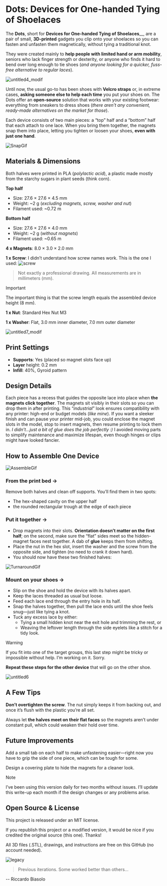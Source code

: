 # Dots: Devices for One-handed Tying of Shoelaces

The **Dots**, short for **Devices for One-handed Tying of Shoelaces**__, are a pair of small, **3D-printed** gadgets you clip onto your shoelaces so you can fasten and unfasten them magnetically, without tying a traditional knot. 

They were created mainly to **help people with limited hand or arm mobility**, seniors who lack finger strength or dexterity, or anyone who finds it hard to bend over long enough to tie shoes (_and anyone looking for a quicker, fuss-free alternative to regular laces_).

![untitled4_modif](https://github.com/user-attachments/assets/ae7c48db-d742-42fb-a90c-1961388f7156)

Until now, the usual go-to has been shoes with **Velcro straps** or, in extreme cases, **asking someone else to help each time** you put your shoes on. The Dots offer an **open-source** solution that works with your existing footwear: everything from sneakers to dress shoes (_there aren’t any convenient, ready-made alternatives on the market for those_).

Each device consists of two main pieces: a “top” half and a “bottom” half that each attach to one lace. When you bring them together, the magnets snap them into place, letting you tighten or loosen your shoes, **even with just one hand**.

![SnapGif](https://github.com/user-attachments/assets/72428918-d4f3-488e-abad-1a47a7b3fbea)

## Materials & Dimensions
Both halves were printed in PLA (_polylactic acid_), a plastic made mostly from the starchy sugars in plant seeds (think corn).

**Top half**

- Size: 27.6 × 27.6 × 4.5 mm
- Weight: ~2 g (_excluding magnets, screw, washer and nut_)
- Filament used: ~0.72 m

**Bottom half**

- Size: 27.6 × 27.6 × 4.0 mm
- Weight: ~2 g (_without magnets_)
- Filament used: ~0.65 m

**4 x Magnets**: 8.0 × 3.0 × 2.0 mm

**1 x Screw**: I didn’t understand how screw names work. This is the one I used:
![screw](https://github.com/user-attachments/assets/852e4fe7-a16b-4cdd-8834-81ab634fd2e7)
> Not exactly a professional drawing.
> All measurements are in millimeters (mm).

> [!IMPORTANT]
> The important thing is that the screw length equals the assembled device height (8 mm).

**1 x Nut**: Standard Hex Nut M3

**1 x Washer**: Flat, 3.0 mm inner diameter, 7.0 mm outer diameter

![untitled7_modif](https://github.com/user-attachments/assets/6f3cf563-c6fb-4d24-a464-8c6cf99334b8)

## Print Settings
- **Supports**: Yes (placed so magnet slots face up)
- **Layer** height: 0.2 mm
- **Infill**: 40%, Gyroid pattern

## Design Details
Each piece has a recess that guides the opposite lace into place when **the magnets click together**. The magnets sit visibly in their slots so you can drop them in after printing. This “_industrial_” look ensures compatibility with any printer: high-end or budget models (_like mine_). 
If you want a sleeker finish and can pause your printer mid-job, you could enclose the magnet slots in the model, stop to insert magnets, then resume printing to lock them in. 
_I didn’t…just a bit of glue does the job perfectly :)_
I avoided moving parts to simplify maintenance and maximize lifespan, even though hinges or clips might have looked fancier.

## How to Assemble One Device

![AssembleGif](https://github.com/user-attachments/assets/6b34a604-836a-455b-a843-007c808c8403)

### From the print bed → 
Remove both halves and clean off supports. You’ll find them in two spots: 
- The hex-shaped cavity on the upper half
- the rounded rectangular trough at the edge of each piece

### Put it together →

- Drop magnets into their slots. **Orientation doesn’t matter on the first half**; on the second, make sure the “flat” sides meet so the hidden-magnet faces nest together. A dab of **glue** keeps them from shifting.
- Place the nut in the hex slot, insert the washer and the screw from the opposite side, and tighten (no need to crank it down hard).
- You should now have these two finished halves:

![TurnaroundGif](https://github.com/user-attachments/assets/330e2ddf-8c3b-4afc-b09b-f4aa2619f45c)

### Mount on your shoes →

- Slip on the shoe and hold the device with its halves apart.
- Keep the laces threaded as usual but loose.
- Feed each lace end through the entry hole in its half.
- Snap the halves together, then pull the lace ends until the shoe feels snug—just like tying a knot.
- Tuck any excess lace by either:
  - Tying a small hidden knot near the exit hole and trimming the rest, or
  - Weaving the leftover length through the side eyelets like a stitch for a tidy look.

> [!WARNING]
> If you fit into one of the target groups, this last step might be tricky or impossible without help. I’m working on it. Sorry.

**Repeat these steps for the other device** that will go on the other shoe.

![untitled6](https://github.com/user-attachments/assets/2df86a35-dc05-476e-9364-cf50544b1cec)

## A Few Tips
**Don’t overtighten the screw**. The nut simply keeps it from backing out, and once it’s flush with the plastic you’re all set.

Always let **the halves meet on their flat faces** so the magnets aren’t under constant pull, which could weaken their hold over time.

## Future Improvements

Add a small tab on each half to make unfastening easier—right now you have to grip the side of one piece, which can be tough for some.

Design a covering plate to hide the magnets for a cleaner look.

> [!NOTE]
> I’ve been using this version daily for two months without issues. I’ll update this write-up each month if the design changes or any problems arise.

## Open Source & License
This project is released under an MIT license.

If you republish this project or a modified version, it would be nice if you credited the original source (this one). Thanks!

All 3D files (.STL), drawings, and instructions are free on this GitHub (no account needed).

![legacy](https://github.com/user-attachments/assets/9b17e0d5-bafa-4a3f-93d7-0dc3e7425bf6)
> Previous iterations. Some worked better than others...

-- Riccardo Biasolo

